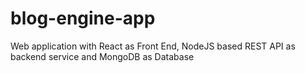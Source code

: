 # blog-engine-app
Web application with React as Front End, NodeJS based REST API as backend service and MongoDB as Database
